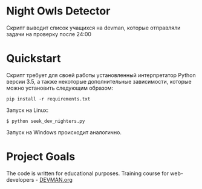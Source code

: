# Night Owls Detector

Скрипт выводит список учащихся на devman, которые отправляли задачи на проверку после 24:00

# Quickstart

Скрипт требует для своей работы установленный интерпретатор Python версии 3.5, а также некоторые дополнительные зависимости, которые можно установить следующим образом:
```
pip install -r requirements.txt
```

Запуск на Linux:

```#!bash
$ python seek_dev_nighters.py
```
Запуск на Windows происходит аналогично.

# Project Goals

The code is written for educational purposes. Training course for web-developers - [DEVMAN.org](https://devman.org)
